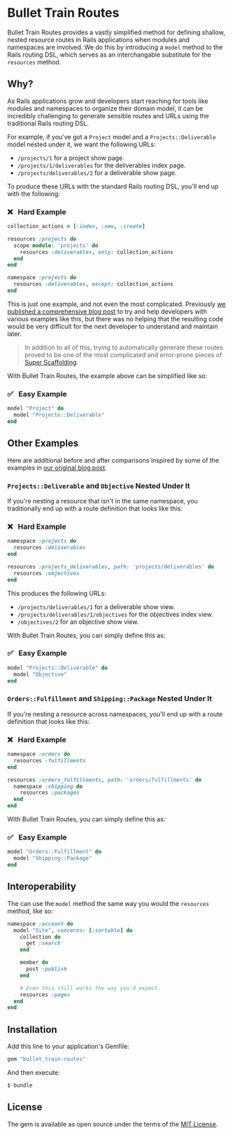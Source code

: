 # Bullet Train Routes
Bullet Train Routes provides a vastly simplified method for defining shallow, nested resource routes in Rails applications when modules and namespaces are involved. We do this by introducing a `model` method to the Rails routing DSL, which serves as an interchangable substitute for the `resources` method.

## Why?
As Rails applications grow and developers start reaching for tools like modules and namespaces to organize their domain model, it can be incredibly challenging to generate sensible routes and URLs using the traditional Rails routing DSL. 

For example, if you've got a `Project` model and a `Projects::Deliverable` model nested under it, we want the following URLs:

 - `/projects/1` for a project show page.
 - `/projects/1/deliverables` for the deliverables index page.
 - `/projects/deliverables/2` for a deliverable show page.

To produce these URLs with the standard Rails routing DSL, you'll end up with the following:

### ❌ &nbsp; Hard Example
```ruby
collection_actions = [:index, :new, :create]

resources :projects do
  scope module: 'projects' do
    resources :deliverables, only: collection_actions
  end
end

namespace :projects do
  resources :deliverables, except: collection_actions
end
```

This is just one example, and not even the most complicated. Previously [we published a comprehensive blog post](https://blog.bullettrain.co/nested-namespaced-rails-routing-examples/) to try and help developers with various examples like this, but there was no helping that the resulting code would be very difficult for the next developer to understand and maintain later.

> In addition to all of this, trying to automatically generate these routes proved to be one of the most complicated and error-prone pieces of [Super Scaffolding](https://bullettrain.co/docs/super-scaffolding).

With Bullet Train Routes, the example above can be simplified like so:

### ✅ &nbsp; Easy Example
```ruby
model "Project" do 
  model "Projects::Deliverable"
end
```

## Other Examples
Here are additional before and after comparisons inspired by some of the examples in [our original blog post](https://blog.bullettrain.co/nested-namespaced-rails-routing-examples/).

### `Projects::Deliverable` and `Objective` Nested Under It

If you're nesting a resource that isn't in the same namespace, you traditionally end up with a route definition that looks like this:

### ❌ &nbsp; Hard Example
```ruby
namespace :projects do
  resources :deliverables
end

resources :projects_deliverables, path: 'projects/deliverables' do
  resources :objectives
end
```

This produces the following URLs:

- `/projects/deliverables/1` for a deliverable show view.
- `/projects/deliverables/1/objectives` for the objectives index view.
- `/objectives/2` for an objective show view.

With Bullet Train Routes, you can simply define this as:

### ✅ &nbsp; Easy Example
```ruby
model "Projects::Deliverable" do 
  model "Objective"
end
````

### `Orders::Fulfillment` and `Shipping::Package` Nested Under It

If you're nesting a resource across namespaces, you'll end up with a route definition that looks like this:

### ❌ &nbsp; Hard Example
```ruby
namespace :orders do
  resources :fulfillments
end

resources :orders_fulfillments, path: 'orders/fulfillments' do
  namespace :shipping do
    resources :packages
  end
end
```

With Bullet Train Routes, you can simply define this as:

### ✅ &nbsp; Easy Example
```ruby
model "Orders::Fulfillment" do 
  model "Shipping::Package"
end
````

## Interoperability

The can use the `model` method the same way you would the `resources` method, like so:

```ruby
namespace :account do 
  model "Site", concerns: [:sortable] do 
    collection do 
      get :search
    end

    member do 
      post :publish
    end

    # Even this still works the way you'd expect.
    resources :pages
  end
end
```

## Installation
Add this line to your application's Gemfile:

```ruby
gem "bullet_train-routes"
```

And then execute:
```bash
$ bundle
```

## License
The gem is available as open source under the terms of the [MIT License](https://opensource.org/licenses/MIT).
